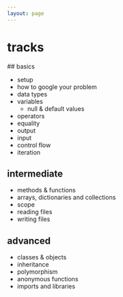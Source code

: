 ```yaml
---
layout: page
---
```


# tracks


## basics
  * setup
  * how to google your problem
  * data types
  * variables
      * null & default values
  * operators
  * equality
  * output
  * input
  * control flow
  * iteration

## intermediate
  * methods & functions
  * arrays, dictionaries and collections
  * scope
  * reading files
  * writing files



## advanced
  * classes & objects
  * inheritance
  * polymorphism
  * anonymous functions
  * imports and libraries
